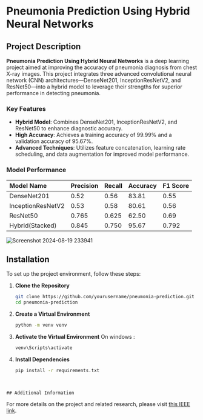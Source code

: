    # Pneumonia Prediction Using Hybrid Neural Networks
   
   ## Project Description
   
   **Pneumonia Prediction Using Hybrid Neural Networks** is a deep learning project aimed at improving the accuracy of pneumonia diagnosis from chest X-ray images. This project integrates three advanced convolutional neural network (CNN) architectures—DenseNet201, InceptionResNetV2, and ResNet50—into a hybrid model to leverage their strengths for superior performance in detecting pneumonia.
   
   ### Key Features
   - **Hybrid Model**: Combines DenseNet201, InceptionResNetV2, and ResNet50 to enhance diagnostic accuracy.
   - **High Accuracy**: Achieves a training accuracy of 99.99% and a validation accuracy of 95.67%.
   - **Advanced Techniques**: Utilizes feature concatenation, learning rate scheduling, and data augmentation for improved model performance.

   ### Model Performance

| Model Name            | Precision | Recall | Accuracy | F1 Score |
| :-------------------- | --------- | ------ | -------- | -------- |
| DenseNet201           | 0.52      | 0.56   | 83.81    | 0.55     |
| InceptionResNetV2     | 0.53      | 0.58   | 80.61    | 0.56     |
| ResNet50              | 0.765     | 0.625  | 62.50    | 0.69     |
| Hybrid(Stacked)       | 0.845     | 0.750  | 95.67    | 0.792    |


![Screenshot 2024-08-19 233941](https://github.com/user-attachments/assets/e24a0cf0-2dac-4838-8e28-f46c58cc656d)


   
   ## Installation
   
   To set up the project environment, follow these steps:
   
   1. **Clone the Repository**
   
      ```bash
      git clone https://github.com/yourusername/pneumonia-prediction.git
      cd pneumonia-prediction
   2. **Create a Virtual Environment**
      ```bash
      python -m venv venv
   3. **Activate the Virtual Environment**
      On windows :
         ```bash
         venv\Scripts\activate
   
   4. **Install Dependencies**
   
      ```bash
      pip install -r requirements.txt
   
   
    ## Additional Information
   
   For more details on the project and related research, please visit [this IEEE link](https://ieeexplore.ieee.org/document/10425735).
     
